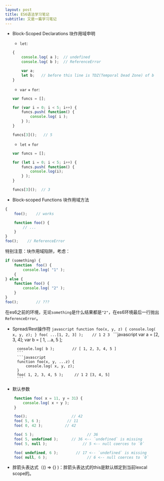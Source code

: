 ```yaml
---
layout: post
title: ES6语法学习笔记
subtitle: 又是一篇学习笔记
---
```


* Block-Scoped Declarations 块作用域申明
    * `let`:
    ```javascript
    {
        console.log( a );  // undefined
        console.log( b );  // ReferenceError

        var a;
        let b;   // before this line is TDZ(Temporal Dead Zone) of b
    }
    ```

    * `var` + `for`:
    ```javascript
    var funcs = [];

    for (var i = 0; i < 5; i++) {
        funcs.push( function() {
            console.log( i );
        } );
    }

    funcs[3]();   // 5
    ```

    * `let` + `for`
    ```javascript
    var funcs = [];

    for (let i = 0; i < 5; i++) {
        funcs.push( function() {
            console.log(i);
        } );
    }

    funcs[3]();  // 3
    ```

* Block-scoped Functions 块作用域方法
```javascript
{
    foo();    // works

    function foo() {
        // ...
    }
}
foo();    // ReferenceError
```
特别注意：块作用域陷阱，考虑：
```javascript
if (something) {
    function  foo() {
        console.log( "1" );
    {
} else {
    function foo() {
        console.log( "2" );
    }
}
foo();        // ???
```
在es6之前的环境，无论`something`是什么结果都是`"2"`，在es6环境最后一行抛出 `ReferenceError`。

* Spread/Rest操作符
        ```javascript
        function foo(x, y, z) {
            console.log( x, y, z);
        }
        foo( ...[1, 2, 3] );    // 1 2 3
        ```
        ```javascript
        var a = [2, 3, 4];
        var b = [ 1, ...a, 5 ];

        console.log( b );        // [ 1, 2, 3, 4, 5 ]
        ```
        ```javascript
        function foo(x, y, ...z) {
            console.log( x, y, z);
        }
        foo( 1, 2, 3, 4, 5 );     // 1 2 [3, 4, 5]
        ```

* 默认参数
```javascript
    function foo( x = 11, y = 31) {
        console.log( x + y );
    }

    foo();                    // 42
    foo( 5, 6 );            // 11
    foo( 0, 42 );          // 42

    foo( 5 );                        // 36
    foo( 5, undefined );      // 36 <-- `undefined` is missing
    foo( 5, null );                // 5 <-- null coerces to `0`

    foo( undefined, 6 );        // 17 <-- `undefined` is missing
    foo( null, 6 );                  // 6 <-- null coerces to `0`
```

* 胖箭头表达式（() => {} )：胖箭头表达式的this是默认绑定到当前lexcal scope的。
